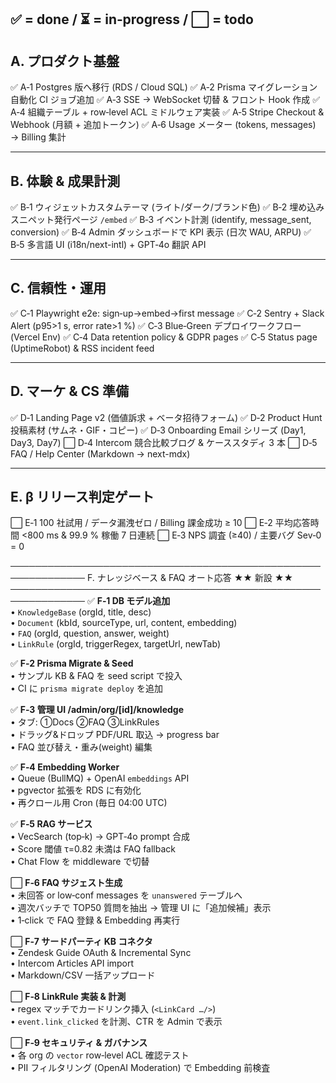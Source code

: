✅ = done / ⏳ = in‑progress / ⬜ = todo
---------------------------------------------------------
A. プロダクト基盤
---------------------------------------------------------
✅  A‑1  Postgres 版へ移行 (RDS / Cloud SQL)
✅  A‑2  Prisma マイグレーション自動化 CI ジョブ追加
✅  A‑3  SSE → WebSocket 切替 & フロント Hook 作成
✅  A‑4  組織テーブル + row‑level ACL ミドルウェア実装
✅  A‑5  Stripe Checkout & Webhook (月額 + 追加トークン)
✅  A‑6  Usage メーター (tokens, messages) → Billing 集計

---------------------------------------------------------
B. 体験 & 成果計測
---------------------------------------------------------
✅  B‑1  ウィジェットカスタムテーマ (ライト/ダーク/ブランド色)
✅  B‑2  埋め込みスニペット発行ページ `/embed`
✅  B‑3  イベント計測 (identify, message_sent, conversion)
✅  B‑4  Admin ダッシュボードで KPI 表示 (日次 WAU, ARPU)
✅  B‑5  多言語 UI (i18n/next-intl) + GPT‑4o 翻訳 API

---------------------------------------------------------
C. 信頼性・運用
---------------------------------------------------------
✅  C‑1  Playwright e2e: sign‑up→embed→first message
✅  C‑2  Sentry + Slack Alert (p95>1 s, error rate>1 %)
✅  C‑3  Blue‑Green デプロイワークフロー (Vercel Env)
✅  C‑4  Data retention policy & GDPR pages
✅  C‑5  Status page (UptimeRobot) & RSS incident feed

---------------------------------------------------------
D. マーケ & CS 準備
---------------------------------------------------------
✅  D‑1  Landing Page v2 (価値訴求 + ベータ招待フォーム)
✅  D‑2  Product Hunt 投稿素材 (サムネ・GIF・コピー)
✅  D‑3  Onboarding Email シリーズ (Day1, Day3, Day7)
⬜  D‑4  Intercom 競合比較ブログ & ケーススタディ 3 本
⬜  D‑5  FAQ / Help Center (Markdown → next-mdx)

---------------------------------------------------------
E. β リリース判定ゲート
---------------------------------------------------------
⬜  E‑1  100 社試用 / データ漏洩ゼロ / Billing 課金成功 ≥ 10
⬜  E‑2  平均応答時間 <800 ms & 99.9 % 稼働 7 日連続
⬜  E‑3  NPS 調査 (≥40) / 主要バグ Sev‑0 = 0


──────────────────────────────────────────────────────────────
F. ナレッジベース & FAQ オート応答      ★★ 新設 ★★
──────────────────────────────────────────────────────────────
✅  **F‑1  DB モデル追加**  
        • `KnowledgeBase` (orgId, title, desc)  
        • `Document` (kbId, sourceType, url, content, embedding)  
        • `FAQ` (orgId, question, answer, weight)  
        • `LinkRule` (orgId, triggerRegex, targetUrl, newTab)

✅  **F‑2  Prisma Migrate & Seed**  
        • サンプル KB & FAQ を seed script で投入  
        • CI に `prisma migrate deploy` を追加

✅  **F‑3  管理 UI /admin/org/[id]/knowledge**  
        • タブ: ①Docs ②FAQ ③LinkRules  
        • ドラッグ&ドロップ PDF/URL 取込 → progress bar  
        • FAQ 並び替え・重み(weight) 編集

✅  **F‑4  Embedding Worker**  
        • Queue (BullMQ) + OpenAI `embeddings` API  
        • pgvector 拡張を RDS に有効化  
        • 再クロール用 Cron (毎日 04:00 UTC)

✅  **F‑5  RAG サービス**  
        • VecSearch (top‑k) → GPT‑4o prompt 合成  
        • Score 閾値 τ=0.82 未満は FAQ fallback  
        • Chat Flow を middleware で切替

⬜  **F‑6  FAQ サジェスト生成**  
        • 未回答 or low‑conf messages を `unanswered` テーブルへ  
        • 週次バッチで TOP50 質問を抽出 → 管理 UI に「追加候補」表示  
        • 1‑click で FAQ 登録 & Embedding 再実行

⬜  **F‑7  サードパーティ KB コネクタ**  
        • Zendesk Guide OAuth & Incremental Sync  
        • Intercom Articles API import  
        • Markdown/CSV 一括アップロード

⬜  **F‑8  LinkRule 実装 & 計測**  
        • regex マッチでカードリンク挿入 (`<LinkCard …/>`)  
        • `event.link_clicked` を計測、CTR を Admin で表示

⬜  **F‑9  セキュリティ & ガバナンス**  
        • 各 org の `vector` row‑level ACL 確認テスト  
        • PII フィルタリング (OpenAI Moderation) で Embedding 前検査
